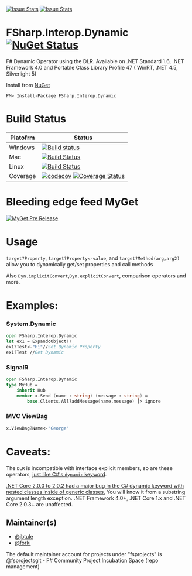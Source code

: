 [![Issue Stats](http://issuestats.com/github/fsprojects/FSharp.Dynamic/badge/issue)](http://issuestats.com/github/fsprojects/FSharp.Interop.Dynamic)
[![Issue Stats](http://issuestats.com/github/fsprojects/FSharp.Dynamic/badge/pr)](http://issuestats.com/github/fsprojects/FSharp.Interop.Dynamic)

# FSharp.Interop.Dynamic [![NuGet Status](http://img.shields.io/nuget/v/FSharp.Interop.Dynamic.svg?style=flat)](https://www.nuget.org/packages/FSharp.Interop.Dynamic/)


F# Dynamic Operator using the DLR. Available on .NET Standard 1.6, .NET Framework 4.0 and Portable Class Library Profile 47 ( WinRT, .NET 4.5, Silverlight 5)

Install from [NuGet](https://nuget.org/packages/FSharp.Interop.Dynamic/)
```
PM> Install-Package FSharp.Interop.Dynamic
```

# Build Status

Platofrm | Status
-------- | ------
Windows | [![Build status](https://ci.appveyor.com/api/projects/status/tbw9put64a0p3j9o/branch/master?svg=true)](https://ci.appveyor.com/project/jbtule/fsharp-dynamic-832/branch/master)
Mac     | [![Build Status](https://travis-matrix-badges.herokuapp.com/repos/fsprojects/FSharp.Interop.Dynamic/branches/master/2)](https://travis-ci.org/fsprojects/FSharp.Interop.Dynamic)
Linux   | [![Build Status](https://travis-matrix-badges.herokuapp.com/repos/fsprojects/FSharp.Interop.Dynamic/branches/master/1)](https://travis-ci.org/fsprojects/FSharp.Interop.Dynamic)
Coverage| [![codecov](https://codecov.io/gh/fsprojects/FSharp.Interop.Dynamic/branch/master/graph/badge.svg)](https://codecov.io/gh/fsprojects/FSharp.Interop.Dynamic) [![Coverage Status](https://coveralls.io/repos/github/fsprojects/FSharp.Interop.Dynamic/badge.svg?branch=master)](https://coveralls.io/github/fsprojects/FSharp.Interop.Dynamic?branch=master)
 
 
# Bleeding edge feed MyGet

[![MyGet Pre Release](https://img.shields.io/myget/dynamitey-ci/vpre/FSharp.Interop.Dynamic.svg)](https://www.myget.org/feed/dynamitey-ci/package/nuget/FSharp.Interop.Dynamic)

# Usage

`target?Property`, `target?Property<-value`, and `target?Method(arg,arg2)` allow you to dynamically get/set properties and call methods

Also `Dyn.implicitConvert`,`Dyn.explicitConvert`, comparison operators and more.


# Examples:

### System.Dynamic
```fsharp
open FSharp.Interop.Dynamic
let ex1 = ExpandoObject()
ex1?Test<-"Hi"//Set Dynamic Property
ex1?Test //Get Dynamic
```

### SignalR

```fsharp
open FSharp.Interop.Dynamic
type MyHub =
    inherit Hub
    member x.Send (name : string) (message : string) =
        base.Clients.All?addMessage(name,message) |> ignore
```
### MVC ViewBag

```fsharp
x.ViewBag?Name<-"George"
```

# Caveats:

The `DLR` is incompatible with interface explicit members, so are these operators, [just like C#'s `dynamic` keyword](http://stackoverflow.com/questions/22514892/iterate-through-a-dictionary-inserted-in-a-asp-net-mvc4-pages-viewdata-via-f-c).

[.NET Core 2.0.0 to 2.0.2 had a major bug in the C# dynamic keyword with nested classes inside of generic classes.](https://github.com/fsprojects/FSharp.Interop.Dynamic/issues/11) You will know it from a substring argument length exception. .NET Framework 4.0+, .NET Core 1.x and .NET Core 2.0.3+ are unaffected.

## Maintainer(s)

- [@jbtule](https://github.com/jbtule)
- [@forki](https://github.com/forki)

The default maintainer account for projects under "fsprojects" is [@fsprojectsgit](https://github.com/fsprojectsgit) - F# Community Project Incubation Space (repo management)
